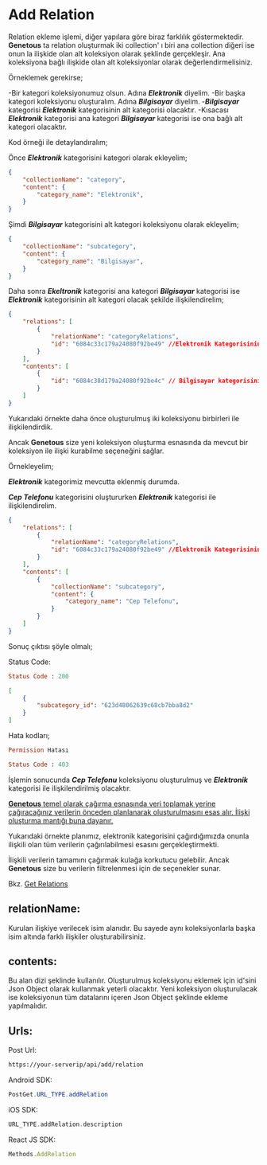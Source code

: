 # **Add Relation**

Relation ekleme işlemi, diğer yapılara göre biraz farklılık göstermektedir. **Genetous** ta relation oluşturmak iki collection' ı biri ana collection diğeri ise onun la ilişkide olan alt koleksiyon olarak şeklinde gerçekleşir. Ana koleksiyona bağlı ilişkide olan alt koleksiyonlar olarak değerlendirmelisiniz.

Örneklemek gerekirse;

-Bir kategori koleksiyonumuz olsun. Adına ***Elektronik*** diyelim.
-Bir başka kategori koleksiyonu oluşturalım. Adına ***Bilgisayar*** diyelim.
-***Bilgisayar*** kategorisi ***Elektronik*** kategorisinin alt kategorisi olacaktır.
-Kısacası ***Elektronik*** kategorisi ana kategori ***Bilgisayar*** kategorisi ise ona bağlı alt kategori olacaktır.

Kod örneği ile detaylandıralım;

Önce ***Elektronik*** kategorisini kategori olarak ekleyelim;

```json
{
    "collectionName": "category",
    "content": {
        "category_name": "Elektronik",
    }
}
```

Şimdi  ***Bilgisayar*** kategorisini alt kategori koleksiyonu olarak ekleyelim;

```json
{
    "collectionName": "subcategory",
    "content": {
        "category_name": "Bilgisayar",
    }
}
```

Daha sonra ***Ekeltronik*** kategorisi ana kategori ***Bilgisayar*** kategorisi ise ***Elektronik*** kategorisinin alt kategori olacak şekilde  ilişkilendirelim;

```json
{
    "relations": [
        {
            "relationName": "categoryRelations",
            "id": "6084c33c179a24080f92be49" //Elektronik Kategorisinin id'si
        }
    ],
    "contents": [
        {
            "id": "6084c38d179a24080f92be4c" // Bilgisayar kategorisinin id'si
        }
    ]
}
```

Yukarıdaki örnekte daha önce oluşturulmuş iki koleksiyonu birbirleri ile ilişkilendirdik.

Ancak **Genetous** size yeni koleksiyon oluşturma esnasında da mevcut bir koleksiyon ile ilişki kurabilme seçeneğini sağlar.

Örnekleyelim;

***Elektronik*** kategorimiz mevcutta eklenmiş durumda.

***Cep Telefonu*** kategorisini oluştururken ***Elektronik*** kategorisi ile ilişkilendirelim.

```json
{
    "relations": [
        {
            "relationName": "categoryRelations",
            "id": "6084c33c179a24080f92be49" //Elektronik Kategorisinin id'si
        }
    ],
    "contents": [
        {
            "collectionName": "subcategory",
            "content": {
                "category_name": "Cep Telefonu",
            }
        }
    ]
}
```

Sonuç çıktısı şöyle olmalı;

Status Code:

```ruby
Status Code : 200
```

```json
[
    {
        "subcategory_id": "623d48062639c68cb7bba8d2"
    }
]
```

Hata kodları;

```ruby
Permission Hatası

Status Code : 403
```

İşlemin sonucunda ***Cep Telefonu*** koleksiyonu oluşturulmuş ve ***Elektronik*** kategorisi ile ilişkilendirilmiş olacaktır.

<u>**Genetous** temel olarak çağırma esnasında veri toplamak yerine çağıracağınız verilerin önceden planlanarak oluşturulmasını esas alır. İlişki oluşturma mantığı buna dayanır.</u>

Yukarıdaki örnekte planımız, elektronik kategorisini çağırdığımızda onunla ilişkili olan tüm verilerin çağırılabilmesi esasını gerçekleştirmekti.

İlişkili verilerin tamamını çağırmak kulağa korkutucu gelebilir. Ancak **Genetous** size bu verilerin filtrelenmesi için de seçenekler sunar.

Bkz. [Get Relations](./#/getrelations)

## **relationName:**

Kurulan ilişkiye verilecek isim alanıdır. Bu sayede aynı koleksiyonlarla başka isim altında farklı ilişkiler oluşturabilirsiniz.

## **contents:**

Bu alan dizi şeklinde kullanılır. Oluşturulmuş koleksiyonu eklemek için id'sini Json Object olarak kullanmak yeterli olacaktır. Yeni koleksiyon oluşturulacak ise koleksiyonun tüm datalarını içeren Json Object şeklinde ekleme yapılmalıdır.


## **Urls:**

Post Url:

```html
https://your-serverip/api/add/relation
```

Android SDK:

```java
PostGet.URL_TYPE.addRelation
```

iOS SDK:

```swift
URL_TYPE.addRelation.description
```

React JS SDK:

```js
Methods.AddRelation
```

##
